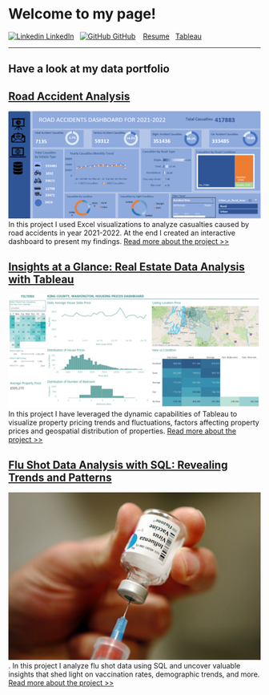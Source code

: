# Welcome to my page!
[![Linkedin](https://i.stack.imgur.com/gVE0j.png) LinkedIn](https://linkedin.com/in/naimamunir)
&nbsp;
[![GitHub](https://i.stack.imgur.com/tskMh.png) GitHub](https://github.com/NaimaMunir) &ensp;
[Resume](https://www.canva.com/design/DAFqmrlbjpo/U-mMVP0WN0S2H6bmTte3aA/view?utm_content=DAFqmrlbjpo&utm_campaign=designshare&utm_medium=link&utm_source=publishsharelink) &nbsp; 
[Tableau](https://public.tableau.com/app/profile/naima.munir6150/vizzes)


----


## Have a look at my data portfolio


## [Road Accident Analysis](https://www.linkedin.com/pulse/road-accident-analysis-excel-naima-munir%3FtrackingId=y4CiOf3NPGRdmyzi1gzu9w%253D%253D/?trackingId=y4CiOf3NPGRdmyzi1gzu9w%3D%3D)
![](/assets/Dashboard_final_roadAccidnets.png)
In this project I used Excel visualizations to analyze casualties caused by road accidents in year 2021-2022. At the end I created an interactive dashboard to present my findings. [Read more about the project >>](https://www.linkedin.com/pulse/road-accident-analysis-excel-naima-munir%3FtrackingId=y4CiOf3NPGRdmyzi1gzu9w%253D%253D/?trackingId=y4CiOf3NPGRdmyzi1gzu9w%3D%3D)



## [Insights at a Glance: Real Estate Data Analysis with Tableau](https://www.linkedin.com/pulse/insights-glance-real-estate-data-analysis-tableau-naima-munir-igurf/?trackingId=S5Myk1WnS%2Fi8dhHylhGkgw%3D%3D)
![](/assets/realestate_dashboard.png)
 In this project I have leveraged the dynamic capabilities of Tableau to visualize property pricing trends and fluctuations, factors affecting property prices and geospatial distribution of properties.  [Read more about the project >>](https://www.linkedin.com/pulse/insights-glance-real-estate-data-analysis-tableau-naima-munir-igurf/?trackingId=igv9BIOKSK2s3NX0fLmbsw%3D%3D)




## [Flu Shot Data Analysis with SQL: Revealing Trends and Patterns](https://www.linkedin.com/pulse/flu-shot-data-analysis-sql-revealing-trends-patterns-naima-munir-abn5f/?trackingId=oEl7ljrmSGKMOcG%2BR0sksQ%3D%3D)
![](/assets/flu_shot_image.jpg).
In this project I analyze flu shot data using SQL and uncover valuable insights that shed light on vaccination rates, demographic trends, and more.  [Read more about the project >>](https://www.linkedin.com/pulse/flu-shot-data-analysis-sql-revealing-trends-patterns-naima-munir-abn5f/?trackingId=oEl7ljrmSGKMOcG%2BR0sksQ%3D%3D)










